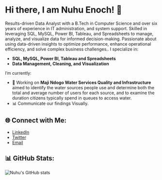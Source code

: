 # Hi there, I am Nuhu Enoch! 👋  

Results-driven Data Analyst with a B.Tech in Computer Science and over six years of experience in IT administration,
and system support. Skilled in leveraging SQL, MySQL, Power BI, Tableau, and Spreadsheets to manage, analyze, and visualize data
for informed decision-making. Passionate about using data-driven insights to optimize performance, enhance operational efficiency,
and solve complex business challenges.. I specialize in:  
- **SQL, MySQL, Power BI, Tableau and Spreadsheets**  
- **Data Management, Cleaning, and Visualization**   

I’m currently:  
- 🔭 Working on **Maji Ndogo Water Services Quality and Infrastructure** aimed to identify the water sources people use and determine both the total and
    average number of users for each source, and to examine the duration citizens typically spend in queues to access water.  
- 📊 Communicate our findings Visually.      

## 🌐 Connect with Me:  
- [LinkedIn](https://www.linkedin.com/in/nuhu-enoch/)  
- [Twitter](https://x.com/Enochjr26)  
- [Email](mailto:nuhuenoch@gmail.com)  

## 📊 GitHub Stats:  
![Nuhu's GitHub stats](https://github-readme-stats.vercel.app/api?username=NuhuEnoch&show_icons=true&theme=radical) 
